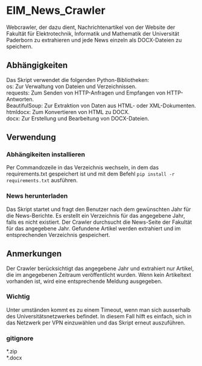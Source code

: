 # EIM_News_Crawler
Webcrawler, der dazu dient, Nachrichtenartikel von der Website der Fakultät für Elektrotechnik, Informatik und Mathematik der Universität Paderborn zu extrahieren und jede News einzeln als DOCX-Dateien zu speichern.

## Abhängigkeiten
Das Skript verwendet die folgenden Python-Bibliotheken:  
os: Zur Verwaltung von Dateien und Verzeichnissen.  
requests: Zum Senden von HTTP-Anfragen und Empfangen von HTTP-Antworten.  
BeautifulSoup: Zur Extraktion von Daten aus HTML- oder XML-Dokumenten.  
htmldocx: Zum Konvertieren von HTML zu DOCX.  
docx: Zur Erstellung und Bearbeitung von DOCX-Dateien.  

## Verwendung
### Abhängikeiten installieren
Per Commandozeile in das Verzeichnis wechseln, in dem das requirements.txt gespeichert ist und mit dem Befehl `pip install -r requirements.txt` ausführen.

### News herunterladen
Das Skript startet und fragt den Benutzer nach dem gewünschten Jahr für die News-Berichte.
Es erstellt ein Verzeichnis für das angegebene Jahr, falls es nicht existiert.
Der Crawler durchsucht die News-Seite der Fakultät für das angegebene Jahr.
Gefundene Artikel werden extrahiert und im entsprechenden Verzeichnis gespeichert.

## Anmerkungen
Der Crawler berücksichtigt das angegebene Jahr und extrahiert nur Artikel, die im angegebenen Zeitraum veröffentlicht wurden.
Wenn kein Artikeltext vorhanden ist, wird eine entsprechende Meldung ausgegeben.

### Wichtig
Unter umständen kommt es zu einem Timeout, wenn man sich ausserhalb des Universitätsnetzwerkes befindet. In diesem Fall hilft es einfach, sich in das Netzwerk per VPN einzuwählen und das Skript erneut auszuführen.


### gitignore
*.zip  
*.docx
